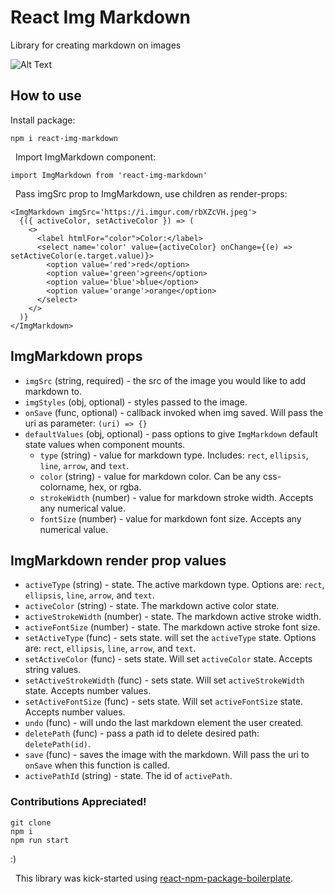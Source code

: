 # React Img Markdown

Library for creating markdown on images

![Alt Text](./img-markdown.gif)

## How to use

Install package:

```
npm i react-img-markdown
```

&nbsp;
Import ImgMarkdown component:

```
import ImgMarkdown from 'react-img-markdown'
```

&nbsp;
Pass imgSrc prop to ImgMarkdown, use children as render-props:

```
<ImgMarkdown imgSrc='https://i.imgur.com/rbXZcVH.jpeg'>
  {({ activeColor, setActiveColor }) => (
    <>
      <label htmlFor="color">Color:</label>
      <select name='color' value={activeColor} onChange={(e) => setActiveColor(e.target.value)}>
        <option value='red'>red</option>
        <option value='green'>green</option>
        <option value='blue'>blue</option>
        <option value='orange'>orange</option>
      </select>
    </>
  )}
</ImgMarkdown>
```

## ImgMarkdown props

- `imgSrc` (string, required) - the src of the image you would like to add markdown to.
- `imgStyles` (obj, optional) - styles passed to the image.
- `onSave` (func, optional) - callback invoked when img saved. Will pass the uri as parameter: `(uri) => {}`
- `defaultValues` (obj, optional) - pass options to give `ImgMarkdown` default state values when component mounts.
  - `type` (string) - value for markdown type. Includes: `rect`, `ellipsis`, `line`, `arrow`, and `text`.
  - `color` (string) - value for markdown color. Can be any css-colorname, hex, or rgba.
  - `strokeWidth` (number) - value for markdown stroke width. Accepts any numerical value.
  - `fontSize` (number) - value for markdown font size. Accepts any numerical value.

## ImgMarkdown render prop values

- `activeType` (string) - state. The active markdown type. Options are: `rect`, `ellipsis`, `line`, `arrow`, and `text`.
- `activeColor` (string) - state. The markdown active color state.
- `activeStrokeWidth` (number) - state. The markdown active stroke width.
- `activeFontSize` (number) - state. The markdown active stroke font size.
- `setActiveType` (func) - sets state. will set the `activeType` state. Options are: `rect`, `ellipsis`, `line`, `arrow`, and `text`.
- `setActiveColor` (func) - sets state. Will set `activeColor` state. Accepts string values.
- `setActiveStrokeWidth` (func) - sets state. Will set `activeStrokeWidth` state. Accepts number values.
- `setActiveFontSize` (func) - sets state. Will set `activeFontSize` state. Accepts number values.
- `undo` (func) - will undo the last markdown element the user created.
- `deletePath` (func) - pass a path id to delete desired path: `deletePath(id)`.
- `save` (func) - saves the image with the markdown. Will pass the uri to `onSave` when this function is called.
- `activePathId` (string) - state. The id of `activePath`.

### Contributions Appreciated!

```
git clone
npm i
npm run start
```

:)

&nbsp;
This library was kick-started using [react-npm-package-boilerplate](https://github.com/flexdinesh/react-npm-package-boilerplate).
